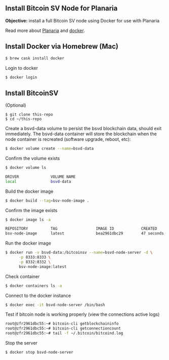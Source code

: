 ## Install Bitcoin SV Node for Planaria
**Objective:** install a full Bitcoin SV node using Docker for use with Planaria

Read more about [Planaria](https://docs.planaria.network/#/) and [docker](https://docs.docker.com).

## Install Docker via Homebrew (Mac)
```bash
$ brew cask install docker
```

Login to docker
```bash
$ docker login
```

## Install BitcoinSV

(Optional)
```
$ git clone this-repo
$ cd ~/this-repo
```

Create a bsvd-data volume to persist the bsvd blockchain data, should exit immediately. The bsvd-data container will store the blockchain when the node container is recreated (software upgrade, reboot, etc):
```bash
$ docker volume create --name=bsvd-data
```

Confirm the volume exists
```bash
$ docker volume ls

DRIVER              VOLUME NAME
local               bsvd-data
```

Build the docker image
```bash
$ docker build --tag=bsv-node-image .
```

Confirm the image exists
```bash
$ docker image ls -a

REPOSITORY          TAG                 IMAGE ID            CREATED             SIZE
bsv-node-image      latest              bea2961dbc29        47 seconds ago      112MB
```

Run the docker image
```bash
$ docker run -v bsvd-data:/bitcoinsv --name=bsvd-node-server -d \
      -p 8333:8333 \
      -p 8332:8332 \
      bsv-node-image:latest
```

Check container
```bash
$ docker containers ls -a
```

Connect to the docker instance
```bash
$ docker exec -it bsvd-node-server /bin/bash
```

Test if bitcoin node is working properly (view the connections active logs)
```bash
root@zfr2961dbc55:~# bitcoin-cli getblockchaininfo
root@zfr2961dbc55:~# bitcoin-cli getconnectioncount
root@zfr2961dbc55:~# tail -f ~/.bitcoin/bitcoind.log
```

Stop the server
```bash
$ docker stop bsvd-node-server
```